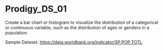 # Prodigy_DS_01
Create a bar chart or histogram to visualize the distribution of a categorical or continuous variable, such as the distribution of ages or genders in a population.

Sample Dataset: https://data.worldbank.org/indicator/SP.POP.TOTL
